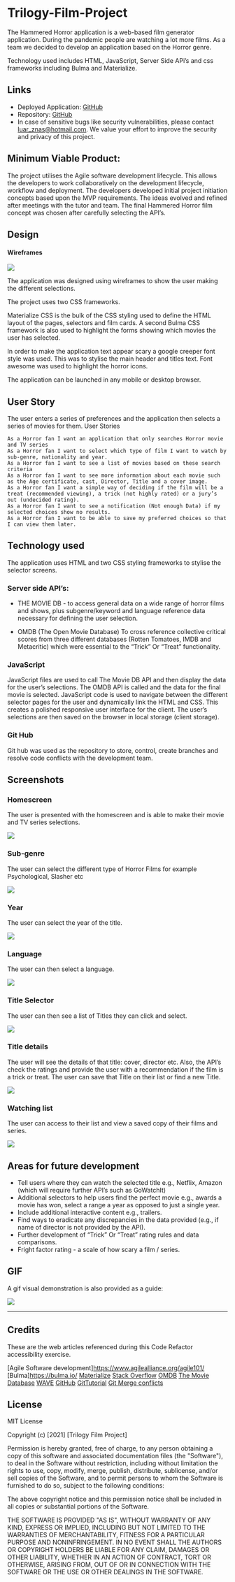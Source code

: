 # Trilogy-Film-Project

The Hammered Horror application is a web-based film generator application. During the pandemic people are watching a lot more films. As a team we decided to develop an application based on the Horror genre.

Technology used includes HTML, JavaScript, Server Side APi’s and css frameworks including Bulma and Materialize.

## Links

- Deployed Application: [GitHub](https://itsraulsanz.github.io/trilogy-film-project//index.html)
- Repository: [GitHub](https://github.com/itsraulsanz/trilogy-film-project)
- In case of sensitive bugs like security vulnerabilities, please contact luar_znas@hotmail.com. We value your effort to improve the security and privacy of this project.

## Minimum Viable Product:

The project utilises the Agile software development lifecycle. This allows the developers to work collaboratively on the development lifecycle, workflow and deployment.
The developers developed initial project initiation concepts based upon the MVP requirements. The ideas evolved and refined after meetings with the tutor and team. The final Hammered Horror film concept was chosen after carefully selecting the API’s.

## Design

#### Wireframes
<img src="./assets/images/wireframes.png">

The application was designed using wireframes to show the user making the different selections.

The project uses two CSS frameworks.

Materialize CSS is the bulk of the CSS styling used to define the HTML layout of the pages, selectors and film cards. A second Bulma CSS framework is also used to highlight the forms showing which movies the user has selected.

In order to make the application text appear scary a google creeper font style was used. This was to stylise the main header and titles text. Font awesome was used to highlight the horror icons.

The application can be launched in any mobile or desktop browser.

## User Story

The user enters a series of preferences and the application then selects a series of movies for them.
User Stories

```
As a Horror fan I want an application that only searches Horror movie and TV series
As a Horror fan I want to select which type of film I want to watch by sub-genre, nationality and year.
As a Horror fan I want to see a list of movies based on these search criteria
As a Horror fan I want to see more information about each movie such as the Age certificate, cast, Director, Title and a cover image.
As a Horror fan I want a simple way of deciding if the film will be a treat (recommended viewing), a trick (not highly rated) or a jury’s out (undecided rating).
As a Horror fan I want to see a notification (Not enough Data) if my selected choices show no results.
As a Horror fan I want to be able to save my preferred choices so that I can view them later.
```

## Technology used

The application uses HTML and two CSS styling frameworks to stylise the selector screens.

### Server side API’s:

- THE MOVIE DB - to access general data on a wide range of horror films and shows, plus subgenre/keyword and language reference data necessary for defining the user selection.

- OMDB (The Open Movie Database)
  To cross reference collective critical scores from three different databases (Rotten Tomatoes, IMDB and Metacritic) which were essential to the “Trick” Or “Treat” functionality.

### JavaScript

JavaScript files are used to call The Movie DB API and then display the data for the user’s selections. The OMDB API is called and the data for the final movie is selected. JavaScript code is used to navigate between the different selector pages for the user and dynamically link the HTML and CSS. This creates a polished responsive user interface for the client.
The user’s selections are then saved on the browser in local storage (client storage).

### Git Hub

Git hub was used as the repository to store, control, create branches and resolve code conflicts with the development team.

## Screenshots

### Homescreen
The user is presented with the homescreen and is able to make their movie and TV series selections.

<img src="./assets/images/homescreen.png">

### Sub-genre

The user can select the different type of Horror Films for example Psychological, Slasher etc

<img src="./assets/images/Screenshot 2021-04-09 at 21.02.23.png">

### Year

The user can select the year of the title.

<img src="./assets/images/Screenshot 2021-04-09 at 21.43.52.png">

### Language

The user can then select a language.

<img src="./assets/images/Screenshot 2021-04-09 at 21.44.58.png">

### Title Selector

The user can then see a list of Titles they can click and select.

<img src="./assets/images/Screenshot 2021-04-09 at 21.52.05.png">

### Title details

The user will see the details of that title: cover, director etc. Also, the API’s check the ratings and provide the user with a recommendation if the film is a trick or treat.
The user can save that Title on their list or find a new Title.

<img src="./assets/images/Screenshot 2021-04-09 at 22.24.49.png">

### Watching list

The user can access to their list and view a saved copy of their films and series.

<img src="./assets/images/save list.png">

## Areas for future development

* Tell users where they can watch the selected title e.g., Netflix, Amazon (which will require further API’s such as GoWatchIt)
* Additional selectors to help users find the perfect movie e.g., awards a movie has won, select a range a year as opposed to just a single year.
* Include additional interactive content e.g., trailers.
* Find ways to eradicate any discrepancies in the data provided (e.g., if name of director is not provided by the API).
* Further development of “Trick” Or “Treat” rating rules and data comparisons.
* Fright factor rating - a scale of how scary a film / series.

## GIF

A gif visual demonstration is also provided as a guide:

<img src="./assets/images/HAMMERED HORROR DEMO.gif">


---

## Credits

These are the web articles referenced during this Code Refactor accessibility exercise.

[Agile Software development]https://www.agilealliance.org/agile101/
[Bulma]https://bulma.io/
[Materialize](https://materializecss.com/getting-started.html)
[Stack Overflow](https://stackoverflow.com/)
[OMDB](http://www.omdbapi.com/)
[The Movie Database](https://www.themoviedb.org/?language=en-GB)
[WAVE](https://wave.webaim.org/)
[GitHub](https://git-scm.com/book/en/v2/Git-Branching-Branching-Workflows)
[GitTutorial](https://www.learnenough.com/git-tutorial/getting_started)
[Git Merge conflicts](https://docs.github.com/en/github/collaborating-with-issues-and-pull-requests/resolving-a-merge-conflict-using-the-command-line)

## License

MIT License

Copyright (c) [2021] [Trilogy Film Project]

Permission is hereby granted, free of charge, to any person obtaining a copy
of this software and associated documentation files (the "Software"), to deal
in the Software without restriction, including without limitation the rights
to use, copy, modify, merge, publish, distribute, sublicense, and/or sell
copies of the Software, and to permit persons to whom the Software is
furnished to do so, subject to the following conditions:

The above copyright notice and this permission notice shall be included in all
copies or substantial portions of the Software.

THE SOFTWARE IS PROVIDED "AS IS", WITHOUT WARRANTY OF ANY KIND, EXPRESS OR
IMPLIED, INCLUDING BUT NOT LIMITED TO THE WARRANTIES OF MERCHANTABILITY,
FITNESS FOR A PARTICULAR PURPOSE AND NONINFRINGEMENT. IN NO EVENT SHALL THE
AUTHORS OR COPYRIGHT HOLDERS BE LIABLE FOR ANY CLAIM, DAMAGES OR OTHER
LIABILITY, WHETHER IN AN ACTION OF CONTRACT, TORT OR OTHERWISE, ARISING FROM,
OUT OF OR IN CONNECTION WITH THE SOFTWARE OR THE USE OR OTHER DEALINGS IN THE
SOFTWARE.

